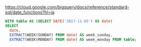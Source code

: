 https://cloud.google.com/bigquery/docs/reference/standard-sql/date_functions?hl=ja
```sql
WITH table AS (SELECT DATE('2017-11-05') AS date)
SELECT
  date,
  EXTRACT(WEEK(SUNDAY) FROM date) AS week_sunday,
  EXTRACT(WEEK(MONDAY) FROM date) AS week_monday FROM table;
  ```
